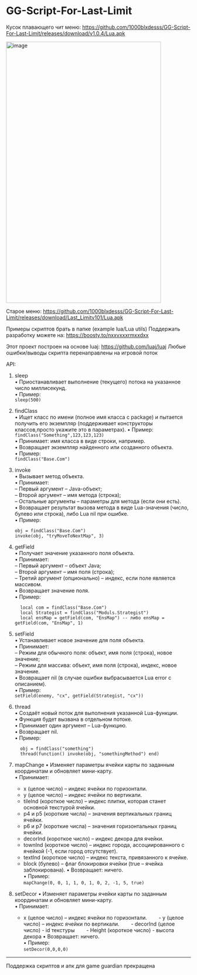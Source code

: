 # GG-Script-For-Last-Limit
Кусок плавающего чит меню: https://github.com/1000blxdesss/GG-Script-For-Last-Limit/releases/download/v1.0.4/Lua.apk

<img width="422" height="711" alt="image" src="https://github.com/user-attachments/assets/03c6b001-0581-48e0-9ca7-26b00f02093f" />

Старое меню: https://github.com/1000blxdesss/GG-Script-For-Last-Limit/releases/download/Last_Limitv101/Lua.apk

Примеры скриптов брать в папке (example lua/Lua utils)
Поддержать разработку можете на: https://boosty.to/nxxvxxxrmxxdxx

Этот проект построен на основе luaj: https://github.com/luaj/luaj
Любые ошибки/выводы скрипта перенаправлены на игровой поток

API:

1) sleep  
   • Приостанавливает выполнение (текущего) потока на указанное число миллисекунд.  
   • Пример:  
     ```sleep(500)```  

2) findClass  
   • Ищет класс по имени (полное имя класса с package) и пытается получить его экземпляр (поддерживает конструкторы классов,просто укажите это в параметрах).
   • Пример:
   ```findClass("Something",123,123,123)```  
   • Принимает: имя класса в виде строки, например.  
   • Возвращает экземпляр найденного или созданного объекта.  
   • Пример:  
     ```findClass("Base.Com")```

4) invoke  
   • Вызывает метод объекта.  
   • Принимает:  
     – Первый аргумент – Java-объект;  
     – Второй аргумент – имя метода (строка);  
     – Остальные аргументы – параметры для метода (если они есть).  
   • Возвращает результат вызова метода в виде Lua-значения (число, булево или строка), либо Lua nil при ошибке.  
   • Пример:  
     ```
     obj = findClass("Base.Com")  
     invoke(obj, "tryMoveToNextMap", 3)
     ```
5) getField  
   • Получает значение указанного поля объекта.  
   • Принимает:  
     – Первый аргумент – объект Java;  
     – Второй аргумент – имя поля (строка);  
     – Третий аргумент (опционально) – индекс, если поле является массивом.  
   • Возвращает значение поля.  
   • Пример:
   ```
     local com = findClass("Base.Com")  
     local Strategist = findClass("Moduls.Strategist")  
     local ensMap = getField(com, "EnsMap") -- либо ensMap = getField(com, "EnsMap", 1)
   ```

6) setField  
   • Устанавливает новое значение для поля объекта.  
   • Принимает:  
     – Режим для обычного поля: объект, имя поля (строка), новое значение;  
     – Режим для массива: объект, имя поля (строка), индекс, новое значение.  
   • Возвращает nil (в случае ошибки выбрасывается Lua error с описанием).  
   • Пример:  
     ```setField(enemy, "cx", getField(Strategist, "cx"))```

7) thread  
   • Создаёт новый поток для выполнения указанной Lua-функции.  
   • Функция будет вызвана в отдельном потоке.  
   • Принимает один аргумент – Lua-функцию.  
   • Возвращает nil.  
   • Пример:
   ``` 
     obj = findClass("something")  
     thread(function() invoke(obj, "somethingMethod") end)
   ```
8) mapChange
 • Изменяет параметры ячейки карты по заданным координатам и обновляет мини-карту.  
   • Принимает:
      - x (целое число) – индекс ячейки по горизонтали.
      - y (целое число) – индекс ячейки по вертикали.
      - tileInd (короткое число) – индекс плитки, которая станет основной текстурой ячейки.
      - p4 и p5 (короткие числа) – значения вертикальных границ ячейки.
      - p6 и p7 (короткие числа) – значения горизонтальных границ ячейки.
      - decorInd (короткое число) – индекс декора для ячейки.
      - townInd (короткое число) – индекс города, ассоциированного с ячейкой (-1, если город отсутствует).
      - textInd (короткое число) – индекс текста, привязанного к ячейке.
      - block (булево) – флаг блокировки ячейки (true – ячейка заблокирована).
   • Возвращает: ничего.  
   • Пример:  
     ```mapChange(0, 0, 1, 1, 0, 1, 0, 2, -1, 5, true)```
9) setDecor
 • Изменяет параметры ячейки карты по заданным координатам и обновляет мини-карту.  
   • Принимает:  
     - x (целое число) – индекс ячейки по горизонтали.
     - y (целое число) – индекс ячейки по вертикали.
     - decorInd (целое число) - id текстуры
     - Height (короткое число) - высота декора
   • Возвращает: ничего.  
   • Пример:  
     ```setDecor(0,0,0,0)```

__________________________________________________________
Поддержка скриптов и апк для game guardian прекращена
